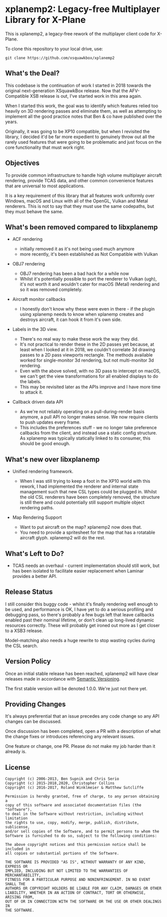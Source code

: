 # xplanemp2: Legacy-free Multiplayer Library for X-Plane

This is xplanemp2, a legacy-free rework of the multiplayer client code for 
X-Plane.

To clone this repository to your local drive, use:
```
git clone https://github.com/xsquawkbox/xplanemp2
```

## What's the Deal?

This codebase is the continuation of work I started in 2018 towards the original
next-generation XSquawkBox release.  Now that the AFV-Compatible XSB release is
out, I've started work in this area again.

When I started this work, the goal was to identify which features relied too 
heavily on 3D rendering passes and eliminate them, as well as attempting to
implement all the good practice notes that Ben & co have published over the
years.

Originally, it was going to be XP10 compatible, but when I revisited the 
library, I decided it'd be far more expedient to genuinely throw out all
the rarely used features that were going to be problematic and just focus on the
core functionality that must work right.

## Objectives

To provide common infrastructure to handle high volume multiplayer aircraft 
rendering, provide TCAS data, and other common convenience features that are
universal to most applications. 

It is a key requirement of this library that all features work uniformly over
Windows, macOS and Linux with all of the OpenGL, Vulkan and Metal renderers.
This is not to say that they must use the same codepaths, but they must behave 
the same.
 
## What's been removed compared to libxplanemp

* ACF rendering
  * initially removed it as it's not being used much anymore
  * more recently, it's been established as Not Compatible with Vulkan
  
* OBJ7 rendering
  * OBJ7 rendering has been a bad hack for a while now
  * Whilst it's potentially possible to port the renderer to Vulkan (ugh),
    it's not worth it and wouldn't cater for macOS (Metal) rendering and so
    it was removed completely.
    
* Aircraft monitor callbacks
  * I honestly don't know why these were even in there - if the plugin using
    xplanemp needs to know when xplanemp creates and destroys aircraft, it
    can hook it from it's own side.

* Labels in the 3D view.
  * There's no real way to make these work the way they did.  
  * It's not practical to render these in the 2D passes yet because, at least
    when I looked at it in 2018, we couldn't correlate 3d drawing passes to a 
    2D pass viewports rectangle.  The methods available worked for 
    single-monitor 3d rendering, but not multi-monitor 3d rendering. 
  * Even with the above solved, with no 3D pass to intercept on macOS, we can't
    get the view transformations for all enabled displays to do the labels.
  * This may be revisited later as the APIs improve and I have more time to
    attack it.
    
* Callback driven data API
  * As we're not reliably operating on a pull-during-render basis anymore, a 
    pull API no longer makes sense.   We now require clients to push updates
    every frame.
  * This includes the preferences stuff - we no longer take preference
    callbacks from the client, and instead use a static config structure.
    As xplanemp was typically statically linked to its consumer, this should be
    good enough. 
    
## What's new over libxplanemp

* Unified rendering framework.
  * When I was still trying to keep a foot in the XP10 world with this rework,
    I had implemented the renderer and internal state management such that
    new CSL types could be plugged in.  Whilst the old CSL renderers have
    been completely removed, the structure is still there and could potentially
    still support multiple object rendering paths.
    
* Map Rendering Support
  * Want to put aircraft on the map?  xplanemp2 now does that.
  * You need to provide a spritesheet for the map that has a rotatable aircraft
    glyph.  xplanemp2 will do the rest.
    
## What's Left to Do?

* TCAS needs an overhaul - current implementation should still work, but has
  been isolated to facilitate easier replacement when Laminar provides a better
  API.
    
## Release Status

I still consider this buggy code - whilst it's finally rendering well enough
to be used, and performance is OK, I have yet to do a serious profiling and 
debugging pass, so there's probably a few bugs left that leave callbacks enabled
past their nominal lifetime, or don't clean up long-lived dynamic resources
correctly.  These will probably get ironed out more as I get closer to a XSB3 
release.

Model-matching also needs a huge rewrite to stop wasting cycles during the
CSL search.

## Version Policy

Once an initial stable release has been reached, xplanemp2 will have clear
releases made in accordance with [Semantic Versioning](https://semver.org/).

The first stable version will be denoted 1.0.0.  We're just not there yet.

## Providing Changes

It's always preferential that an issue precedes any code change so any API 
changes can be discussed.

Once discussion has been completed, open a PR with a description of what the
change fixes or introduces referencing any relevant issues.

One feature or change, one PR.  Please do not make my job harder than it 
already is.

## License
```
Copyright (c) 2006-2013, Ben Supnik and Chris Serio
Copyright (c) 2015-2018,2020, Christopher Collins
Copyright (c) 2016-2017, Roland Winklmeier & Matthew Sutcliffe

Permission is hereby granted, free of charge, to any person obtaining a
copy of this software and associated documentation files (the "Software"),
to deal in the Software without restriction, including without limitation
the rights to use, copy, modify, merge, publish, distribute, sublicense,
and/or sell copies of the Software, and to permit persons to whom the
Software is furnished to do so, subject to the following conditions:

The above copyright notices and this permission notice shall be included in
all copies or substantial portions of the Software.

THE SOFTWARE IS PROVIDED "AS IS", WITHOUT WARRANTY OF ANY KIND, EXPRESS OR
IMPLIED, INCLUDING BUT NOT LIMITED TO THE WARRANTIES OF MERCHANTABILITY,
FITNESS FOR A PARTICULAR PURPOSE AND NONINFRINGEMENT. IN NO EVENT SHALL THE
AUTHORS OR COPYRIGHT HOLDERS BE LIABLE FOR ANY CLAIM, DAMAGES OR OTHER
LIABILITY, WHETHER IN AN ACTION OF CONTRACT, TORT OR OTHERWISE, ARISING FROM,
OUT OF OR IN CONNECTION WITH THE SOFTWARE OR THE USE OR OTHER DEALINGS IN
THE SOFTWARE.
```
